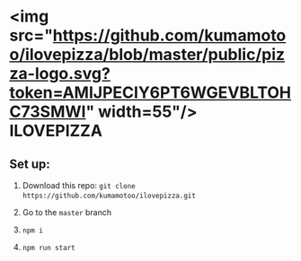 # <img src="https://github.com/kumamotoo/ilovepizza/blob/master/public/pizza-logo.svg?token=AMIJPECIY6PT6WGEVBLTOHC73SMWI" width=55"/> ILOVEPIZZA

## Set up:

1. Download this repo: `git clone https://github.com/kumamotoo/ilovepizza.git`

2. Go to the `master` branch

3. `npm i`

4. `npm run start`
